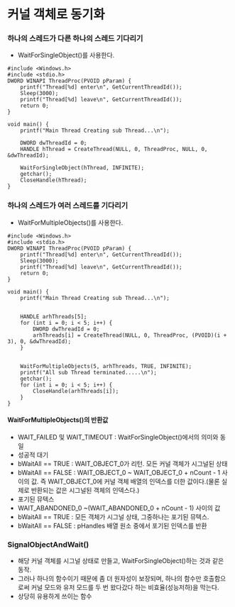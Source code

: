 # 커널 객체로 동기화

### 하나의 스레드가 다른 하나의 스레드 기다리기
* WaitForSingleObject()를 사용한다.

```
#include <Windows.h>
#include <stdio.h>
DWORD WINAPI ThreadProc(PVOID pParam) {
	printf("Thread[%d] enter\n", GetCurrentThreadId());
	Sleep(3000);
	printf("Thread[%d] leave\n", GetCurrentThreadId());
	return 0;
}

void main() {
	printf("Main Thread Creating sub Thread...\n");

	DWORD dwThreadId = 0;
	HANDLE hThread = CreateThread(NULL, 0, ThreadProc, NULL, 0, &dwThreadId);

	WaitForSingleObject(hThread, INFINITE);
	getchar();
	CloseHandle(hThread);
}
```

### 하나의 스레드가 여러 스레드를 기다리기
* WaitForMultipleObjects()를 사용한다.

```
#include <Windows.h>
#include <stdio.h>
DWORD WINAPI ThreadProc(PVOID pParam) {
	printf("Thread[%d] enter\n", GetCurrentThreadId());
	Sleep(3000);
	printf("Thread[%d] leave\n", GetCurrentThreadId());
	return 0;
}

void main() {
	printf("Main Thread Creating sub Thread...\n");


	HANDLE arhThreads[5];
	for (int i = 0; i < 5; i++) {
		DWORD dwThreadId = 0;
		arhThreads[i] = CreateThread(NULL, 0, ThreadProc, (PVOID)(i + 3), 0, &dwThreadId);
	}


	WaitForMultipleObjects(5, arhThreads, TRUE, INFINITE);
	printf("All sub Thread terminated.....\n");
	getchar();
	for (int i = 0; i < 5; i++) {
		CloseHandle(arhThreads[i]);
	}
}
```

#### WaitForMultipleObjects()의 반환값
* WAIT_FAILED 및 WAIT_TIMEOUT : WaitForSingleObject()에서의 의미와 동일
* 성공적 대기
* bWaitAll == TRUE : WAIT_OBJECT_0가 리턴. 모든 커널 객체가 시그널된 상태
* bWaitAll == FALSE : WAIT_OBJECT_0 ~ WAIT_OBJECT_0 + nCount - 1 사이의 값. 즉 WAIT_OBJECT_0에 커널 객체 배열의 인덱스를 더한 값이다.(물론 실제로 반환되는 값은 시그널된 객체의 인덱스다.)
* 포기된 뮤텍스
* WAIT_ABANDONED_0 ~(WAIT_ABANDONED_0 + nCount - 1) 사이의 값
* bWaitAll == TRUE : 모든 객체가 시그널 상태, 그중하나는 포기된 뮤텍스.
* bWaitAll == FALSE : pHandles 배열 원소 중에서 포기된 인덱스를 반환


### SignalObjectAndWait()
* 해당 커널 객체를 시그널 상태로 만들고, WaitForSingleObject()하는 것과 같은 동작.
* 그러나 하나의 함수이기 때문에 좀 더 원자성이 보장되며, 하나의 함수만 호출함으로써 커널 모드와 유저 모드를 두 번 왔다갔다 하는 비효율(성능저하)을 막는다.
* 상당히 유용하게 쓰이는 함수
